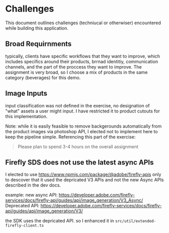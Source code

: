 # Challenges

This document outlines challenges (techniucal or otherwiser) encountered while building this application.

## Broad Requirnments

typically, clients have specific workflows that they want to improve, which includes specifics around their products, brrnad identitiy, communication channels, and the part of the proccess they want to improve. The assignment is very broad, so I choose a mix of products in the same category (beverages) for this demo.

## Image Inputs

input classification was not defined in the exercise, no designation of "what" assets a user might input. I have restricted it to product cutouts for this implementation.

Note: while it is easily feasible to remove backgerounds automatically from the product images via photoshop API, I elected not to implement here to keep the pipeline simple. Referencing this part of the exercise:

> Please plan to spend 3-4 hours on the overall assignment

## Firefly SDS does not use the latest async APIs

I elected to use https://www.npmjs.com/package/@adobe/firefly-apis only to descover that it used the depricated V3 APIs and not the new Async APIs described in the dev docs.

example:
new async API: https://developer.adobe.com/firefly-services/docs/firefly-api/guides/api/image_generation/V3_Async/
Deprecated API: https://developer.adobe.com/firefly-services/docs/firefly-api/guides/api/image_generation/V3/

the SDK uses the depricated API. so I enhanced it in `src/util/extended-firefly-client.ts`
